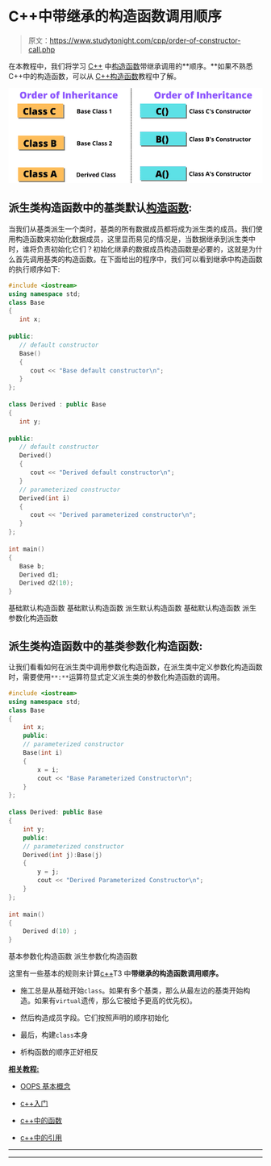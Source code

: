 # C++中带继承的构造函数调用顺序

> 原文：<https://www.studytonight.com/cpp/order-of-constructor-call.php>

在本教程中，我们将学习 [C++](https://www.studytonight.com/cpp/) 中[构造函数](https://www.studytonight.com/cpp/constructors-and-destructors-in-cpp)带继承调用的**顺序。**如果不熟悉 C++中的构造函数，可以从 [C++构造函数](https://www.studytonight.com/cpp/constructors-and-destructors-in-cpp.php)教程中了解。

![Order of constructor call](img/c6aaa5327f6b7f1ac9a14b46e3df020c.png)

## 派生类构造函数中的基类默认[构造函数](https://www.studytonight.com/cpp/constructors-and-destructors-in-cpp):

当我们从基类派生一个类时，基类的所有数据成员都将成为派生类的成员。我们使用构造函数来初始化数据成员，这里显而易见的情况是，当数据继承到派生类中时，谁将负责初始化它们？初始化继承的数据成员构造函数是必要的，这就是为什么首先调用基类的构造函数。在下面给出的程序中，我们可以看到继承中构造函数的执行顺序如下:

```cpp
#include <iostream>
using namespace std;
class Base
{
   int x;

public:
   // default constructor
   Base()
   {
      cout << "Base default constructor\n";
   }
};

class Derived : public Base
{
   int y;

public:
   // default constructor
   Derived()
   {
      cout << "Derived default constructor\n";
   }
   // parameterized constructor
   Derived(int i)
   {
      cout << "Derived parameterized constructor\n";
   }
};

int main()
{
   Base b;
   Derived d1;
   Derived d2(10);
}
```

基础默认构造函数
基础默认构造函数
派生默认构造函数
基础默认构造函数
派生参数化构造函数

## 派生类构造函数中的基类参数化构造函数:

让我们看看如何在派生类中调用参数化构造函数，在派生类中定义参数化构造函数时，需要使用`**:**`运算符显式定义派生类的参数化构造函数的调用。

```cpp
#include <iostream>
using namespace std;
class Base
{ 
    int x;
    public:
    // parameterized constructor
    Base(int i)
    { 
        x = i;
        cout << "Base Parameterized Constructor\n";
    }
};

class Derived: public Base
{ 
    int y;
    public:
    // parameterized constructor
    Derived(int j):Base(j)
    { 
        y = j;
        cout << "Derived Parameterized Constructor\n";
    }
};

int main()
{
    Derived d(10) ;
}
```

基本参数化构造函数
派生参数化构造函数

这里有一些基本的规则来计算[c++](https://www.studytonight.com/cpp/)T3 中**带继承的构造函数调用顺序。**

*   施工总是从基础开始`class`。如果有多个基类，那么从最左边的基类开始构造。如果有`virtual`遗传，那么它被给予更高的优先权)。

*   然后构造成员字段。它们按照声明的顺序初始化

*   最后，构建`class`本身

*   析构函数的顺序正好相反

<u>**相关教程:**</u>

*   [OOPS 基本概念](https://www.studytonight.com/cpp/cpp-and-oops-concepts.php)

*   [c++入门](https://www.studytonight.com/cpp/class-and-objects.php)

*   [c++中的函数](https://www.studytonight.com/cpp/functions-in-cpp)

*   [c++中的引用](https://www.studytonight.com/cpp/references-in-cpp.php)

* * *

* * *
